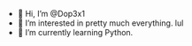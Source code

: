 - 👋 Hi, I’m @Dop3x1
- 👀 I’m interested in pretty much everything. lul
- 🌱 I’m currently learning Python.

<!---
Dop3x1/Dop3x1 is a ✨ special ✨ repository because its `README.md` (this file) appears on your GitHub profile.
You can click the Preview link to take a look at your changes.
--->
